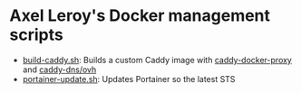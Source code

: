 # Axel Leroy's Docker management scripts

* [build-caddy.sh](build-caddy.sh): Builds a custom Caddy image with [caddy-docker-proxy](https://github.com/lucaslorentz/caddy-docker-proxy) and [caddy-dns/ovh](https://github.com/caddy-dns/ovh)
* [portainer-update.sh](portainer-update.sh): Updates Portainer so the latest STS
